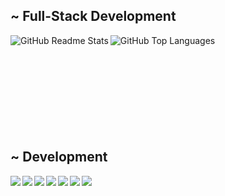 
<h2>~ Full-Stack Development</h2>
<img align="left" src="https://github-readme-stats.vercel.app/api?username=ElementalDLC37&show_icons=true&theme=tokyonight" alt="GitHub Readme Stats" />
<img align="left" src="https://github-readme-stats.vercel.app/api/top-langs/?username=ElementalDLC37&hide=html,css&langs_count=8&layout=compact&theme=tokyonight" alt="GitHub Top Languages" />

<br />
<br />
<br />
<br />
<br />
<br />
<br />
<br />
<br />

<p>
<h2>~ Development</h2>
<img align="left" src="https://img.shields.io/badge/HTML5-E34F26?style=for-the-badge&logo=html5&logoColor=white" />
<img align="left" src="https://img.shields.io/badge/Python-3776AB?style=for-the-badge&logo=python&logoColor=white" />
<img align="left" src="https://img.shields.io/badge/CSS3-1572B6?style=for-the-badge&logo=css3&logoColor=white" />
<img align="left" src="https://img.shields.io/badge/JavaScript-F7DF1E?style=for-the-badge&logo=javascript&logoColor=black" />
<img align="left" src="https://img.shields.io/badge/Node.js-43853D?style=for-the-badge&logo=node.js&logoColor=white" />
<img align="left" src="https://img.shields.io/badge/PHP-777BB4?style=for-the-badge&logo=php&logoColor=white" />
<img align="left" src="https://img.shields.io/badge/React-20232A?style=for-the-badge&logo=react&logoColor=61DAFB" />
</p>


<!--
**ElementalDLC37/ElementalDLC37** is a ✨ _special_ ✨ repository because its `README.md` (this file) appears on your GitHub profile.

Here are some ideas to get you started:

- 🔭 I’m currently working on ...
- 🌱 I’m currently learning ...
- 👯 I’m looking to collaborate on ...
- 🤔 I’m looking for help with ...
- 💬 Ask me about ...
- 📫 How to reach me: ...
- 😄 Pronouns: ...
- ⚡ Fun fact: ...
-->
